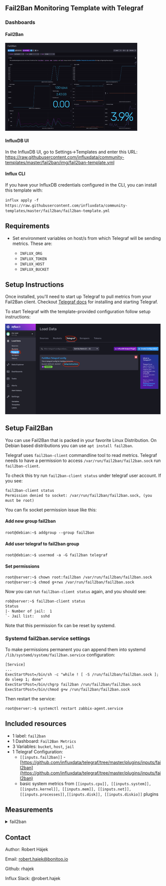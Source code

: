 ## Fail2Ban Monitoring Template with Telegraf

### Dashboards

#### Fail2Ban

   <img src="img/fail2ban-dashboard.png" width="425"/> 

#### InfluxDB UI

In the InfluxDB UI, go to Settings->Templates and enter this URL: https://raw.githubusercontent.com/influxdata/community-templates/master/fail2ban/img/fail2ban-template.yml

#### Influx CLI
If you have your InfluxDB credentials configured in the CLI, you can install this template with:

`influx apply -f https://raw.githubusercontent.com/influxdata/community-templates/master/fail2ban/fail2ban-template.yml`

## Requirements

* Set environment variables on host/s from which Telegraf will be sending metrics.  These are:

  - `INFLUX_ORG`
  - `INFLUX_TOKEN`
  - `INFLUX_HOST`
  - `INFLUX_BUCKET`

## Setup Instructions

Once installed, you'll need to start up Telegraf to pull metrics from your Fail2Ban client.  Checkout [Telegraf docs](https://docs.influxdata.com/telegraf/) for installing and starting Telegraf.

To start Telegraf with the template-provided configuration follow setup instructions:

  <img src="img/fail2ban-telegraf1.png" width="500"/>

## Setup Fail2Ban

You can use Fail2Ban that is packed in your favorite Linux Distribution. 
On Debian based distributions you can use `apt install fail2ban`.
 
Telegraf uses `fail2ban-client` commandline tool to read metrics. Telegraf needs to have a permission
to access `/var/run/fail2ban/fail2ban.sock` run  `fail2ban-client`.

To check this try run `fail2ban-client status` under telegraf user account.
If you see:
```
fail2ban-client status
Permission denied to socket: /var/run/fail2ban/fail2ban.sock, (you must be root)
``` 
You can fix socket permission issue like this:

#### Add new group fail2ban

`root@debian:~$ addgroup --group fail2ban`

#### Add user telegraf to fail2ban group

`root@debian:~$ usermod -a -G fail2ban telegraf`

#### Set permissions

```
root@server:~$ chown root:fail2ban /var/run/fail2ban/fail2ban.sock
root@server:~$ chmod g+rwx /var/run/fail2ban/fail2ban.sock
```

Now you can run `fail2ban-client status` again, and you should see:

```
rob@server:~$ fail2ban-client status
Status
|- Number of jail:	1
`- Jail list:	sshd
```

Note that this permission fix can be reset by systemd.

### Systemd fail2ban.service settings
To make permissions permanent you can append them into systemd `/lib/systemd/system/fail2ban.service` configuration: 

```
[Service]
...
ExecStartPost=/bin/sh -c "while ! [ -S /run/fail2ban/fail2ban.sock ]; do sleep 1; done"
ExecStartPost=/bin/chgrp fail2ban /run/fail2ban/fail2ban.sock
ExecStartPost=/bin/chmod g+w /run/fail2ban/fail2ban.sock
```

Then restart the service:
```
root@server:~$ systemctl restart zabbix-agent.service
```

## Included resources

- 1 label: `fail2ban`
- 1 Dashboard: `Fail2Ban Metrics` 
- 3 Variables: `bucket`, `host`, `jail`
- 1 Telegraf Configuration: 
    - `[[inputs.fail2ban]]` - [https://github.com/influxdata/telegraf/tree/master/plugins/inputs/fail2ban](https://github.com/influxdata/telegraf/tree/master/plugins/inputs/fail2ban)
    - basic system  metrics from `[[inputs.cpu]], [[inputs.system]], [[inputs.kernel]], [[inputs.mem]], [[inputs.net]], [[inputs.processes]],[[inputs.disk]], [[inputs.diskio]]` plugins

## Measurements
<details>

<summary>fail2ban</summary>

* Tags
  * host
  * jail
* Fields
  * failed
  * banned
</details>

## Contact

Author: Robert Hájek

Email: robert.hajek@bonitoo.io

Github: rhajek

Influx Slack: @robert.hajek
